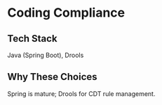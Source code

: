 # Coding Compliance

## Tech Stack
Java (Spring Boot), Drools

## Why These Choices
Spring is mature; Drools for CDT rule management.
